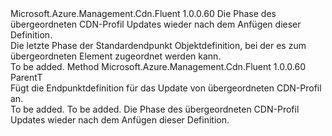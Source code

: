 <Type Name="IAttachableStandard&lt;ParentT&gt;" FullName="Microsoft.Azure.Management.Cdn.Fluent.CdnEndpoint.UpdateDefinition.IAttachableStandard&lt;ParentT&gt;">
  <TypeSignature Language="C#" Value="public interface IAttachableStandard&lt;ParentT&gt;" />
  <TypeSignature Language="ILAsm" Value=".class public interface auto ansi abstract IAttachableStandard`1&lt;ParentT&gt;" />
  <TypeSignature Language="DocId" Value="T:Microsoft.Azure.Management.Cdn.Fluent.CdnEndpoint.UpdateDefinition.IAttachableStandard`1" />
  <TypeSignature Language="VB.NET" Value="Public Interface IAttachableStandard(Of ParentT)" />
  <TypeSignature Language="F#" Value="type IAttachableStandard&lt;'ParentT&gt; = interface" />
  <AssemblyInfo>
    <AssemblyName>Microsoft.Azure.Management.Cdn.Fluent</AssemblyName>
    <AssemblyVersion>1.0.0.60</AssemblyVersion>
  </AssemblyInfo>
  <TypeParameters>
    <TypeParameter Name="ParentT" />
  </TypeParameters>
  <Interfaces />
  <Docs>
    <typeparam name="ParentT">Die Phase des übergeordneten CDN-Profil Updates wieder nach dem Anfügen dieser Definition.</typeparam>
    <summary>
            Die letzte Phase der Standardendpunkt Objektdefinition, bei der es zum übergeordneten Element zugeordnet werden kann.
            </summary>
    <remarks>To be added.</remarks>
  </Docs>
  <Members>
    <Member MemberName="Attach">
      <MemberSignature Language="C#" Value="public ParentT Attach ();" />
      <MemberSignature Language="ILAsm" Value=".method public hidebysig newslot virtual instance !ParentT Attach() cil managed" />
      <MemberSignature Language="DocId" Value="M:Microsoft.Azure.Management.Cdn.Fluent.CdnEndpoint.UpdateDefinition.IAttachableStandard`1.Attach" />
      <MemberSignature Language="VB.NET" Value="Public Function Attach () As ParentT" />
      <MemberSignature Language="F#" Value="abstract member Attach : unit -&gt; 'ParentT" Usage="iAttachableStandard.Attach " />
      <MemberType>Method</MemberType>
      <AssemblyInfo>
        <AssemblyName>Microsoft.Azure.Management.Cdn.Fluent</AssemblyName>
        <AssemblyVersion>1.0.0.60</AssemblyVersion>
      </AssemblyInfo>
      <ReturnValue>
        <ReturnType>ParentT</ReturnType>
      </ReturnValue>
      <Parameters />
      <Docs>
        <summary>
            Fügt die Endpunktdefinition für das Update von übergeordneten CDN-Profil an.
            </summary>
        <returns>To be added.</returns>
        <remarks>To be added.</remarks>
        <return>Die Phase des übergeordneten CDN-Profil Updates wieder nach dem Anfügen dieser Definition.</return>
      </Docs>
    </Member>
  </Members>
</Type>